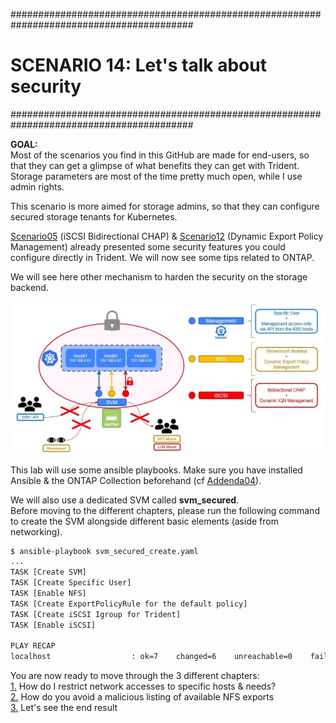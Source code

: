#########################################################################################
# SCENARIO 14: Let's talk about security
#########################################################################################

**GOAL:**  
Most of the scenarios you find in this GitHub are made for end-users, so that they can get a glimpse of what benefits they can get with Trident. Storage parameters are most of the time pretty much open, while I use admin rights.  

This scenario is more aimed for storage admins, so that they can configure secured storage tenants for Kubernetes.  

[Scenario05](../Scenario05) (iSCSI Bidirectional CHAP) & [Scenario12](../Scenario12) (Dynamic Export Policy Management) already presented some security features you could configure directly in Trident. We will now see some tips related to ONTAP.  

We will see here other mechanism to harden the security on the storage backend.  

<p align="center"><img src="Images/scenario14.jpg"></p>

This lab will use some ansible playbooks. Make sure you have installed Ansible & the ONTAP Collection beforehand (cf [Addenda04](../../Addendum/Addenda04)).  

We will also use a dedicated SVM called **svm_secured**.  
Before moving to the different chapters, please run the following command to create the SVM alongside different basic elements (aside from networking).

```bash
$ ansible-playbook svm_secured_create.yaml
...
TASK [Create SVM]
TASK [Create Specific User]
TASK [Enable NFS]
TASK [Create ExportPolicyRule for the default policy]
TASK [Create iSCSI Igroup for Trident]
TASK [Enable iSCSI]

PLAY RECAP
localhost                  : ok=7    changed=6    unreachable=0    failed=0    skipped=0    rescued=0    ignored=0
```

You are now ready to move through the 3 different chapters:  
[1.](1_Network_Management) How do I restrict network accesses to specific hosts & needs?  
[2.](2_NFS_Showmount) How do you avoid a malicious listing of available NFS exports  
[3.](3_Trident_Configuration) Let's see the end result
